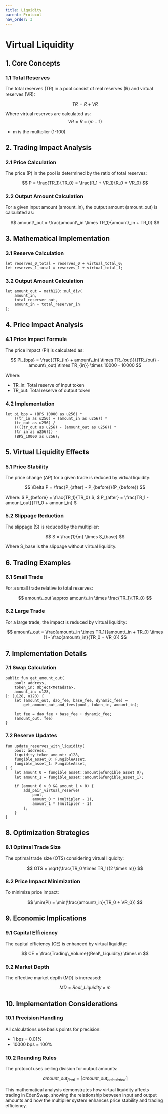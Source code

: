 ```yaml
---
title: Liquidity
parent: Protocol
nav_order: 3
---
```


# Virtual Liquidity

## 1. Core Concepts

### 1.1 Total Reserves
The total reserves (TR) in a pool consist of real reserves (R) and virtual reserves (VR):

$$ 
TR = R + VR 
$$

Where virtual reserves are calculated as:
$$
VR = R \times (m - 1) 
$$
- m is the multiplier (1-100)

## 2. Trading Impact Analysis

### 2.1 Price Calculation
The price (P) in the pool is determined by the ratio of total reserves:

$$
P = \frac{TR_1}{TR_0} = \frac{R_1 + VR_1}{R_0 + VR_0} 
$$

### 2.2 Output Amount Calculation
For a given input amount (amount_in), the output amount (amount_out) is calculated as:

$$ 
amount\_out = \frac{amount\_in \times TR_1}{amount\_in + TR_0} 
$$

## 3. Mathematical Implementation

### 3.1 Reserve Calculation
```move
let reserves_0_total = reserves_0 + virtual_total_0;
let reserves_1_total = reserves_1 + virtual_total_1;
```

### 3.2 Output Amount Calculation
```move
let amount_out = math128::mul_div(
    amount_in, 
    total_reserver_out, 
    amount_in + total_reserver_in
);
```

## 4. Price Impact Analysis

### 4.1 Price Impact Formula
The price impact (PI) is calculated as:

$$ 
PI_{bps} = \frac{(TR_{in} + amount\_in) \times TR_{out}}{(TR_{out} - amount\_out) \times TR_{in}} \times 10000 - 10000 
$$

Where:
- TR_in: Total reserve of input token
- TR_out: Total reserve of output token

### 4.2 Implementation
```move
let pi_bps = (BPS_10000 as u256) * 
    ((tr_in as u256) + (amount_in as u256)) * 
    (tr_out as u256) / 
    ((((tr_out as u256) - (amount_out as u256)) * 
    (tr_in as u256))) - 
    (BPS_10000 as u256);
```

## 5. Virtual Liquidity Effects

### 5.1 Price Stability
The price change (ΔP) for a given trade is reduced by virtual liquidity:

$$
\Delta P = \frac{P_{after} - P_{before}}{P_{before}}
$$

Where:
$ P_{before} = \frac{TR_1}{TR_0} $, $ P_{after} = \frac{TR_1 - amount\_out}{TR_0 + amount\_in} $

### 5.2 Slippage Reduction
The slippage (S) is reduced by the multiplier:

$$
S = \frac{1}{m} \times S_{base} 
$$

Where S_base is the slippage without virtual liquidity.

## 6. Trading Examples

### 6.1 Small Trade
For a small trade relative to total reserves:

$$
amount\_out \approx amount\_in \times \frac{TR_1}{TR_0} 
$$

### 6.2 Large Trade
For a large trade, the impact is reduced by virtual liquidity:

$$ 
amount\_out = \frac{amount\_in \times TR_1}{amount\_in + TR_0} \times (1 - \frac{amount\_in}{TR_0 + VR_0}) 
$$

## 7. Implementation Details

### 7.1 Swap Calculation
```move
public fun get_amount_out(
    pool: address,
    token_in: Object<Metadata>,
    amount_in: u128,
): (u128, u128) {
    let (amount_out, dao_fee, base_fee, dynamic_fee) = 
        get_amount_out_and_fees(pool, token_in, amount_in);
    
    let fee = dao_fee + base_fee + dynamic_fee;
    (amount_out, fee)
}
```

### 7.2 Reserve Updates
```move
fun update_reserves_with_liquidity(
    pool: address,
    liquidity_token_amount: u128,
    fungible_asset_0: FungibleAsset,
    fungible_asset_1: FungibleAsset,
) {
    let amount_0 = fungible_asset::amount(&fungible_asset_0);
    let amount_1 = fungible_asset::amount(&fungible_asset_1);
    
    if (amount_0 > 0 && amount_1 > 0) {
        add_pair_virtual_reserve(
            pool, 
            amount_0 * (multipler - 1), 
            amount_1 * (multipler - 1)
        );
    }
}
```

## 8. Optimization Strategies

### 8.1 Optimal Trade Size
The optimal trade size (OTS) considering virtual liquidity:

$$ 
OTS = \sqrt{\frac{TR_0 \times TR_1}{2 \times m}} 
$$

### 8.2 Price Impact Minimization
To minimize price impact:

$$ 
\min(PI) = \min(\frac{amount\_in}{TR_0 + VR_0})
$$

## 9. Economic Implications

### 9.1 Capital Efficiency
The capital efficiency (CE) is enhanced by virtual liquidity:

$$ 
CE = \frac{Trading\_Volume}{Real\_Liquidity} \times m
$$

### 9.2 Market Depth
The effective market depth (MD) is increased:

$$ 
MD = Real\_Liquidity \times m 
$$

## 10. Implementation Considerations

### 10.1 Precision Handling
All calculations use basis points for precision:
- 1 bps = 0.01%
- 10000 bps = 100%

### 10.2 Rounding Rules
The protocol uses ceiling division for output amounts:

$$ 
amount\_out_{final} = \lceil amount\_out_{calculated} \rceil
$$

This mathematical analysis demonstrates how virtual liquidity affects trading in EdenSwap, showing the relationship between input and output amounts and how the multiplier system enhances price stability and trading efficiency.

